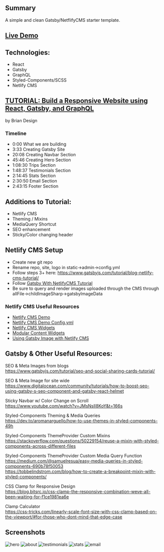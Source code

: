 ## Summary
A simple and clean Gatsby/NetflifyCMS starter template.  

## [Live Demo](https://gatsby-netlify-cms-starter-template-plus.netlify.app/)


## Technologies: 
  * React
  * Gatsby
  * GraphQL
  * Styled-Components/SCSS
  * Netlify CMS

## [TUTORIAL: Build a Responsive Website using React, Gatsby, and GraphQL](https://www.youtube.com/watch?v=smHhNzM5Uo4&t=270s)
by Brian Design

### Timeline
  * 0:00 What we are building
  * 3:33 Creating Gatsby Site
  * 20:08 Creating Navbar Section
  * 45:46 Creating Hero Section
  * 1:08:30 Trips Section 
  * 1:48:37 Testimonials Section
  * 2:14:45 Stats Section
  * 2:30:50 Email Section
  * 2:43:15 Footer Section


## Additions to Tutorial: 
  * Netlify CMS
  * Theming / Mixins 
  * MediaQuery Shortcut
  * SEO enhancement
  * Sticky/Color changing header

## Netlify CMS Setup
  * Create new git repo
  * Rename repo, site, logo in static->admin->config.yml
  * Follow steps 3+ here: https://www.gatsbyjs.com/tutorial/blog-netlify-cms-tutorial/
  * Follow [Gatsby With NetlifyCMS Tutorial](https://www.youtube.com/watch?v=IWmVSm2KevY)
  * Be sure to query and render images uploaded through the CMS through allFile->childImageSharp->gatsbyImageData

### Netlify CMS Useful Resources
  * [Netlify CMS Demo](https://cms-demo.netlify.com/#/collections/settings/entries/authors)
  * [Netlify CMS Demo Config.yml](https://github.com/netlify/netlify-cms/blob/master/dev-test/config.yml)
  * [Netlify CMS Widgets](]https://www.netlifycms.org/docs/widgets/)
  * [Modular Content Widgets](https://www.youtube.com/watch?v=R4rLx6wTqMw)
  * [Using Gatsby Image with Netlify CMS](https://www.frontendstumbles.com/using-gatsby-image-with-netlify-cms/)


## Gatsby & Other Useful Resources:
SEO & Meta Images from blogs  
https://www.gatsbyjs.com/tutorial/seo-and-social-sharing-cards-tutorial/


SEO & Meta Image for site wide  
https://www.digitalocean.com/community/tutorials/how-to-boost-seo-using-gatsby-s-seo-component-and-gatsby-react-helmet


Sticky Navbar w/ Color Change on Scroll  
https://www.youtube.com/watch?v=JMsNslI8KoY&t=166s


Styled-Components Theming &  Media Queries  
https://dev.to/aromanarguello/how-to-use-themes-in-styled-components-49h


Styled-Components ThemeProvider Custom Mixins  
https://stackoverflow.com/questions/50229154/reuse-a-mixin-with-styled-components-across-different-files


Styled-Components ThemeProvider Custom Media Query Function  
https://medium.com/@samuelresua/easy-media-queries-in-styled-components-690b78f50053  
https://tobbelindstrom.com/blog/how-to-create-a-breakpoint-mixin-with-styled-components/


CSS Clamp for Responsive Design  
https://blog.bitsrc.io/css-clamp-the-responsive-combination-weve-all-been-waiting-for-f1ce1981ea6e


Clamp Calculator  
https://css-tricks.com/linearly-scale-font-size-with-css-clamp-based-on-the-viewport/#for-those-who-dont-mind-that-edge-case


## Screenshots
![hero](https://user-images.githubusercontent.com/5178260/128258326-22152245-613f-46c2-adc5-d77275482036.png)
![about](https://user-images.githubusercontent.com/5178260/128258383-0eb805a6-b6ac-402a-95e4-70bb8c664303.png)
![testimonials](https://user-images.githubusercontent.com/5178260/128258401-70a6292d-e4c4-4559-adeb-8c892398309c.png)
![stats](https://user-images.githubusercontent.com/5178260/128258407-af79a961-bce9-4163-a2e9-605aeb08abb2.png)
![email](https://user-images.githubusercontent.com/5178260/128258414-633b1551-f4b0-4d06-8cc1-96949e36d80b.png)